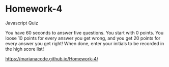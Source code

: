 # Homework-4

Javascript Quiz

You have 60 seconds to answer five questions. You start with 0 points. You loose 10 points for every answer you get wrong, and you get 20 points for every answer you get right!
When done, enter your initials to be recorded in the high score list!

https://marianacode.github.io/Homework-4/
